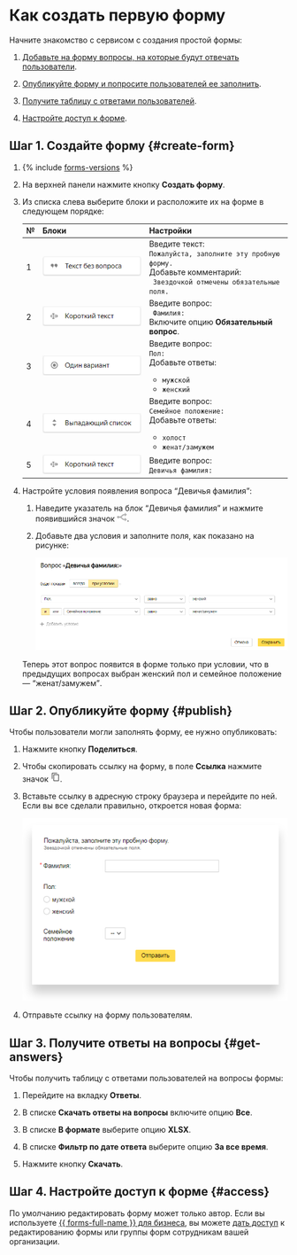 # Как создать первую форму

Начните знакомство с сервисом с создания простой формы:

1. [Добавьте на форму вопросы, на которые будут отвечать пользователи](#create-form).

1. [Опубликуйте форму и попросите пользователей ее заполнить](#publish).

1. [Получите таблицу с ответами пользователей](#get-answers).

1. [Настройте доступ к форме](#access).

## Шаг 1. Создайте форму {#create-form}

1. {% include [forms-versions](../_includes/forms/forms-versions.md) %}

1. На верхней панели нажмите кнопку **Создать форму**.

1. Из списка слева выберите блоки и расположите их на форме в следующем порядке:
    
    № | Блоки | Настройки
    ----- | ----- | -----
    1 | ![](../_assets/forms/text-block.png) | Введите текст:<br/>`Пожалуйста, заполните эту пробную форму.`<br/>Добавьте комментарий:<br/>` Звездочкой отмечены обязательные поля.`
    2 | ![](../_assets/forms/short-text-block.png) | Введите вопрос:<br/>` Фамилия:`<br/>Включите опцию **Обязательный вопрос**.
    3 | ![](../_assets/forms/single-option-block.png) | Введите вопрос:<br/>`Пол:`<br/>Добавьте ответы:<ul><li>`мужской`<li>`женский`<ul/>
    4 | ![](../_assets/forms/drop-down-list-block.png) | Введите вопрос:<br/>`Семейное положение:`<br/>Добавьте ответы:<ul><li>`холост`<li>`женат/замужем`<ul/>
    5 | ![](../_assets/forms/short-text-block.png) | Введите вопрос:<br/>`Девичья фамилия:`
    
1. Настройте условия появления вопроса <q>Девичья фамилия</q>:

    1. Наведите указатель на блок <q>Девичья фамилия</q> и нажмите появившийся значок ![](../_assets/forms/conditions.png).

    1. Добавьте два условия и заполните поля, как показано на рисунке:
        
        ![](../_assets/forms/block-conditions-settings.png)

    Теперь этот вопрос появится в форме только при условии, что в предыдущих вопросах выбран женский пол и семейное положение — <q>женат/замужем</q>.


## Шаг 2. Опубликуйте форму {#publish}

Чтобы пользователи могли заполнять форму, ее нужно опубликовать:

1. Нажмите кнопку **Поделиться**.

1. Чтобы скопировать ссылку на форму, в поле **Ссылка** нажмите значок ![](../_assets/forms/icon-copy.png).

1. Вставьте ссылку в адресную строку браузера и перейдите по ней. Если вы все сделали правильно, откроется новая форма:
    
    ![](../_assets/forms/form-example.png)

1. Отправьте ссылку на форму пользователям.


## Шаг 3. Получите ответы на вопросы {#get-answers}

Чтобы получить таблицу с ответами пользователей на вопросы формы:

1. Перейдите на вкладку **Ответы**.

1. В списке **Скачать ответы на вопросы** включите опцию **Все**.

1. В списке **В формате** выберите опцию **XLSX**.

1. В списке **Фильтр по дате ответа** выберите опцию **За все время**.

1. Нажмите кнопку **Скачать**.


## Шаг 4. Настройте доступ к форме {#access}

По умолчанию редактировать форму может только автор. Если вы используете [{{ forms-full-name }} для бизнеса](forms-for-org.md), вы можете [дать доступ](access.md) к редактированию формы или группы форм сотрудникам вашей организации. 
